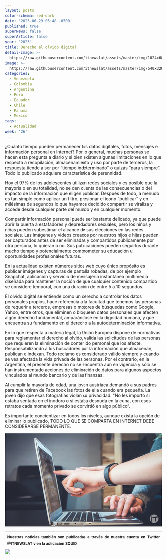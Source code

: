 ```yaml
---
layout: posts
color-schema: red-dark
date: '2023-06-29 05:48 -0500'
published: true
superNews: false
superArticle: false
year: '2023'
title: Derecho al olvido digital
detail-image: >-
  https://raw.githubusercontent.com/itnewslat/assets/master/img/1024x680/laptop-g.jpg
image: >-
  https://raw.githubusercontent.com/itnewslat/assets/master/img/540x320/laptop-p.jpg
categories:
  - Venezuela
  - Colombia
  - Argentina
  - Perú
  - Ecuador
  - Chile
  - Panama
  - Mexico
tags:
  - Actualidad
week: '26'
---
```

¿Cuánto tiempo pueden permanecer tus datos digitales, fotos, mensajes e información personal en Internet? Por lo general, muchas personas se hacen esta pregunta a diario y si bien existen algunas limitaciones en lo que respecta a recopilación, almacenamiento y uso por parte de terceros, la respuesta tiende a ser por “tiempo indeterminado" o quizás “para siempre”. Todo lo publicado adquiere característica de perennidad. 
 
Hoy el 97% de los adolescentes utilizan redes sociales y es posible que la mayoría o en su totalidad, no se den cuenta de las consecuencias o del impacto de la información que eligen publicar. Después de todo, a menudo es tan simple como aplicar un filtro, presionar el ícono “publicar” y en milésimas de segundos lo que hayamos decidido compartir se viraliza y accede desde cualquier parte del mundo y en cualquier momento.  
 
Compartir información personal puede ser bastante delicado, ya que puede abrir la puerta a estafadores y depredadores sexuales, pero los niños y niñas pueden subestimar el alcance de sus elecciones en las redes sociales. Las imágenes y videos creados por nuestros hijos e hijas pueden ser capturados antes de ser eliminadas y compartidos públicamente por otra persona, lo quieran o no. Sus publicaciones pueden seguirlos durante mucho tiempo y potencialmente comprometer su educación u oportunidades profesionales futuras.  
 
En la actualidad existen números sitios web cuyo único propósito es publicar imágenes y capturas de pantalla robadas, de por ejemplo Snapchat, aplicación y servicio de mensajería instantánea multimedia diseñada para mantener la noción de que cualquier contenido compartido se considere temporal, con una duración de entre 5 a 10 segundos.  
 
El olvido digital se entiende como un derecho a controlar los datos personales propios, hace referencia a la facultad que tenemos las personas de requerir a terceros, empresas o motores de búsquedas como Google, Yahoo, entre otros, que eliminen o bloqueen datos personales que afecten algún derecho fundamental, amparándose en la dignidad humana, y que encuentra su fundamento en el derecho a la autodeterminación informativa. 
 
En lo que respecta a materia legal, la Unión Europea dispone de normativas para reglamentar el derecho al olvido, valida las solicitudes de las personas que requieren la eliminación de contenido personal que los afecte. Responsabilizando a los buscadores por la información que almacenan, publican e indexan. Todo reclamo es considerado válido siempre y cuando se vea afectada la vida privada de las personas. Por el contrario, en la Argentina, el presente derecho no se encuentra aun en vigencia y sólo se han instrumentado acciones de eliminación de datos para algunos aspectos vinculados al mundo bancario y de las finanzas. 
 
Al cumplir la mayoría de edad, una joven austríaca demandó a sus padres para que retiren de Facebook las fotos de ella cuando era pequeña. La joven dijo que esas fotografías violan su privacidad. "No les importó si estaba sentada en el inodoro o si estaba desnuda en la cuna, con esos retratos cada momento privado se convirtió en algo público“. 
 
Es importante concientizar en todos los niveles, aunque exista la opción de eliminar lo publicado, TODO LO QUE SE COMPARTA EN INTERNET DEBE CONSIDERARSE PERMANENTE. 

![](https://raw.githubusercontent.com/itnewslat/assets/master/img/540x320/laptop-p.jpg)

<table style="height: 42px;" width="569">
<tbody>
<tr>
<td style="text-align: justify;"><sub><strong>Nuestras noticias también son publicadas a través de nuestra cuenta en Twitter <a href="https://twitter.com/itnewslat?lang=es">@ITNEWSLAT</a> y en la aplicación <a href="https://squidapp.co/en/">SQUID</a></strong></sub></td>
</tr>
</tbody>
</table>
<img src="https://tracker.metricool.com/c3po.jpg?hash=56f88a41e39ab42c063cc51676587a04"/>